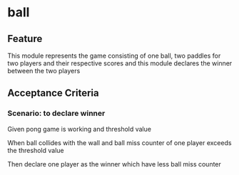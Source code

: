 # ball

## Feature

This module represents the game consisting of
one ball, two paddles for two players and their respective scores
and this module declares the winner between the two players

## Acceptance Criteria

### Scenario: to declare winner

  Given pong game is working and threshold value

  When ball collides with the wall
  and ball miss counter of one player exceeds the threshold value

  Then declare one player as the winner which have less ball miss counter
